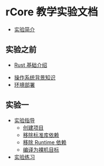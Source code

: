 # rCore 教学实验文档

* [实验简介](README.md)

## 实验之前
<!-- TODO -->
* [Rust 基础介绍](docs/pre-lab/rust.md) 
<!-- TODO -->
* [操作系统背景知识](docs/pre-lab/os.md)
* [环境部署](docs/pre-lab/env.md)

## 实验一
* [实验指导](docs/lab-1/guide/intro.md)
  * [创建项目](docs/lab-1/guide/part-1.md)
  * [移除标准库依赖](docs/lab-1/guide/part-2.md)
  * [移除 Runtime 依赖](docs/lab-1/guide/part-3.md)
  * [编译为裸机目标](docs/lab-1/guide/part-4.md)
* [实验练习](docs/lab-1/exercise/intro.md)